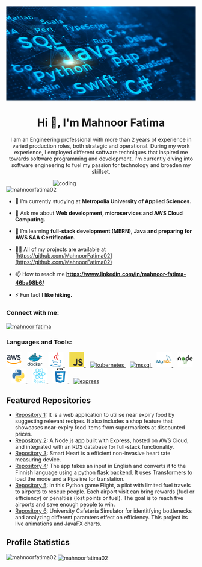 <img src="https://github.com/MahnoorFatima02/MahnoorFatima02/blob/main/gitbanner3.png" alt="logo" width="1000" height="250">

<h1 align="center">Hi 👋, I'm Mahnoor Fatima</h1>
<p align="center">I am an Engineering professional with more than 2 years of experience in varied production roles, both strategic and operational. During my work experience, I employed different software techniques that inspired me towards software programming and development. I'm currently diving into software engineering to fuel my passion for technology and broaden my skillset.<p>

<img align="right" alt="coding" width="380" src="https://media2.giphy.com/media/hpXdHPfFI5wTABdDx9/giphy.gif?cid=6c09b95234mmto26tmlp2momyn9s559nzvva6xpkaf6k9rdl&ep=v1_internal_gif_by_id&rid=giphy.gif&ct=g">
<p align="left"> <img src="https://komarev.com/ghpvc/?username=mahnoorfatima02&label=Profile%20views&color=0e75b6&style=flat" alt="mahnoorfatima02" />
</p>

- 🔭 I’m currently studying at **Metropolia University of Applied Sciences.**
  
- 💬 Ask me about **Web development, microservices and AWS Cloud Computing.**
  
- 🌱 I’m learning **full-stack development (MERN), Java and preparing for AWS SAA Certification.**
  
- 👨‍💻 All of my projects are available at [https://github.com/MahnoorFatima02](https://github.com/MahnoorFatima02)
  
- 📫 How to reach me **https://www.linkedin.com/in/mahnoor-fatima-46ba98b6/**
  
- ⚡ Fun fact **I like hiking.**

<h3 align="left">Connect with me:</h3>
<p align="left">
  <a href="https://www.linkedin.com/in/mahnoor-fatima-46ba98b6/" target="blank"><img align="center" src="https://raw.githubusercontent.com/rahuldkjain/github-profile-readme-generator/master/src/images/icons/Social/linked-in-alt.svg" alt="mahnoor fatima" height="30" width="40" />
  </a>
</p>

<h3 align="left">Languages and Tools:</h3>

<p align="left">  
 <a href="https://aws.amazon.com" target="_blank" rel="noreferrer"> <img src="https://raw.githubusercontent.com/devicons/devicon/master/icons/amazonwebservices/amazonwebservices-original-wordmark.svg" alt="aws" width="40" height="40"/></a>  &nbsp;&nbsp; <a href="https://www.docker.com/" target="_blank" rel="noreferrer"> <img src="https://raw.githubusercontent.com/devicons/devicon/master/icons/docker/docker-original-wordmark.svg" alt="docker" width="40" height="40"/></a> &nbsp;&nbsp; <a href="https://www.java.com" target="_blank" rel="noreferrer"> <img src="https://raw.githubusercontent.com/devicons/devicon/master/icons/java/java-original.svg" alt="java" width="40" height="40"/> </a>  &nbsp;&nbsp; <a href="https://developer.mozilla.org/en-US/docs/Web/JavaScript" target="_blank" rel="noreferrer"> <img src="https://raw.githubusercontent.com/devicons/devicon/master/icons/javascript/javascript-original.svg" alt="javascript" width="40" height="40"/> </a>   &nbsp;&nbsp; <a href="https://kubernetes.io" target="_blank" rel="noreferrer"> <img src="https://www.vectorlogo.zone/logos/kubernetes/kubernetes-icon.svg" alt="kubernetes" width="40" height="40"/> </a>   &nbsp;&nbsp; <a href="https://www.microsoft.com/en-us/sql-server" target="_blank" rel="noreferrer"> <img src="https://www.svgrepo.com/show/303229/microsoft-sql-server-logo.svg" alt="mssql" width="40" height="40"/> </a>   &nbsp;&nbsp; <a href="https://www.mysql.com/" target="_blank" rel="noreferrer"> <img src="https://raw.githubusercontent.com/devicons/devicon/master/icons/mysql/mysql-original-wordmark.svg" alt="mysql" width="40" height="40"/> </a>  &nbsp;&nbsp;  <a href="https://nodejs.org" target="_blank" rel="noreferrer"> <img src="https://raw.githubusercontent.com/devicons/devicon/master/icons/nodejs/nodejs-original-wordmark.svg" alt="nodejs" width="40" height="40"/> </a>  &nbsp;&nbsp;  <a href="https://www.python.org" target="_blank" rel="noreferrer"> <img src="https://raw.githubusercontent.com/devicons/devicon/master/icons/python/python-original.svg" alt="python" width="40" height="40"/> </a> &nbsp;&nbsp; <a href="https://reactjs.org/" target="_blank" rel="noreferrer"> <img src="https://raw.githubusercontent.com/devicons/devicon/master/icons/react/react-original-wordmark.svg" alt="react" width="40" height="40"/> </a> &nbsp;&nbsp; <a href="https://www.w3schools.com/css/" target="_blank" rel="noreferrer"> <img src="https://raw.githubusercontent.com/devicons/devicon/master/icons/css3/css3-original-wordmark.svg" alt="css3" width="40" height="40"/> </a> &nbsp;&nbsp; <a href="https://expressjs.com" target="_blank" rel="noreferrer"> <img src="https://user-images.githubusercontent.com/25181517/183859966-a3462d8d-1bc7-4880-b353-e2cbed900ed6.png" alt="express" width="40" height="40"/> </a>
  </p> 


## Featured Repositories

- [Repository 1](https://github.com/MahnoorFatima02/Refoodify): 
It is a web application to utilise near expiry food by suggesting relevant recipes. It also includes a shop feature that showcases near-expiry food items from supermarkets at discounted prices.
- [Repository 2](https://github.com/MahnoorFatima02/AWS-Project-Backend): 
A Node.js app built with Express, hosted on AWS Cloud, and integrated with an RDS database for full-stack functionality.
- [Repository 3](https://github.com/MahnoorFatima02/SmartHeart): 
Smart Heart is a efficient non-invasive heart rate measuring device.
- [Repository 4](https://github.com/MahnoorFatima02/LanguageTranslator): 
  The app takes an input in English and converts it to the Finnish language using a python flask backend. It uses Transformers to load the mode and a Pipeline for translation.
- [Repository 5](https://github.com/MahnoorFatima02/Flight_game_website): 
In this Python game Flight, a pilot with limited fuel travels to airports to rescue people. Each airport visit can bring rewards (fuel or efficiency) or penalties (lost points or fuel). The goal is to reach five airports and save enough people to win.
- [Repository 6](https://github.com/MahnoorFatima02/Cafeteria_Simulator):
University Cafeteria Simulator for identitfying bottlenecks and analyzing different paramters effect on efficiency. This project its live animations and JavaFX charts.
&nbsp;&nbsp; 
 
## Profile Statistics 
<p>
  <img align="left" src="https://github-readme-stats.vercel.app/api/top-langs?username=mahnoorfatima02&show_icons=true&locale=en&layout=compact" alt="mahnoorfatima02" />
</p>

<p>
  &nbsp;<img align="center" src="https://github-readme-stats.vercel.app/api?username=mahnoorfatima02&show_icons=true&locale=en" alt="mahnoorfatima02" width="400" height="150" /></p>

